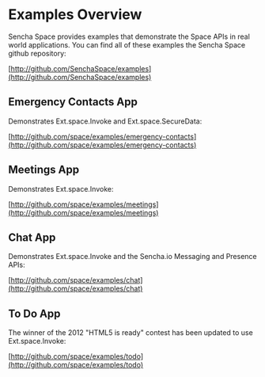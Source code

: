 # Examples Overview

Sencha Space provides examples that demonstrate the Space APIs in real world applications.
You can find all of these examples the Sencha Space github repository:

[http://github.com/SenchaSpace/examples](http://github.com/SenchaSpace/examples)

## Emergency Contacts App

Demonstrates Ext.space.Invoke and Ext.space.SecureData:

[http://github.com/space/examples/emergency-contacts](http://github.com/space/examples/emergency-contacts)


## Meetings App

Demonstrates Ext.space.Invoke:

[http://github.com/space/examples/meetings](http://github.com/space/examples/meetings)
	

## Chat App

Demonstrates Ext.space.Invoke and the Sencha.io Messaging and Presence APIs:

[http://github.com/space/examples/chat](http://github.com/space/examples/chat)	


## To Do App

The winner of the 2012 "HTML5 is ready" contest has been updated to use Ext.space.Invoke:

[http://github.com/space/examples/todo](http://github.com/space/examples/todo)
	